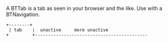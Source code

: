 A BTTab is a tab as seen in your browser and the like. Use with a BTNavigation.

```
+--------+
 | tab    |  unactive     more unactive
+         +-------------------------------------------
```